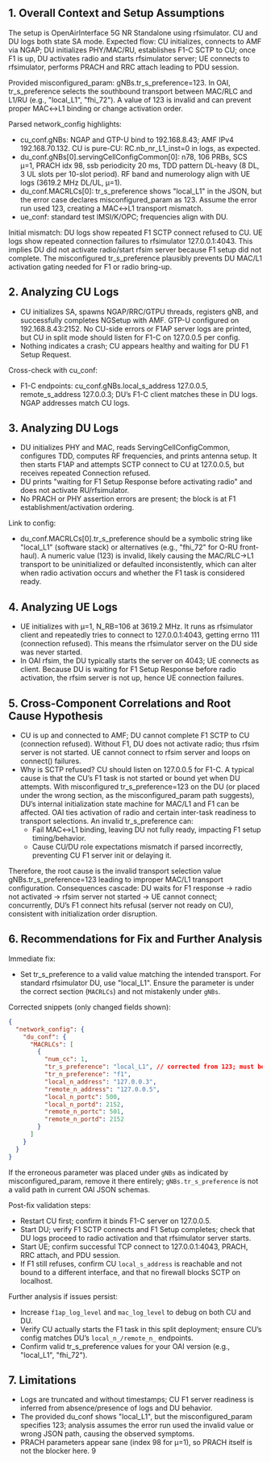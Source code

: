 ## 1. Overall Context and Setup Assumptions
The setup is OpenAirInterface 5G NR Standalone using rfsimulator. CU and DU logs both state SA mode. Expected flow: CU initializes, connects to AMF via NGAP; DU initializes PHY/MAC/RU, establishes F1-C SCTP to CU; once F1 is up, DU activates radio and starts rfsimulator server; UE connects to rfsimulator, performs PRACH and RRC attach leading to PDU session.

Provided misconfigured_param: gNBs.tr_s_preference=123. In OAI, tr_s_preference selects the southbound transport between MAC/RLC and L1/RU (e.g., "local_L1", "fhi_72"). A value of 123 is invalid and can prevent proper MAC↔L1 binding or change activation order.

Parsed network_config highlights:
- cu_conf.gNBs: NGAP and GTP-U bind to 192.168.8.43; AMF IPv4 192.168.70.132. CU is pure-CU: RC.nb_nr_L1_inst=0 in logs, as expected.
- du_conf.gNBs[0].servingCellConfigCommon[0]: n78, 106 PRBs, SCS µ=1, PRACH idx 98, ssb periodicity 20 ms, TDD pattern DL-heavy (8 DL, 3 UL slots per 10-slot period). RF band and numerology align with UE logs (3619.2 MHz DL/UL, µ=1).
- du_conf.MACRLCs[0]: tr_s_preference shows "local_L1" in the JSON, but the error case declares misconfigured_param as 123. Assume the error run used 123, creating a MAC↔L1 transport mismatch.
- ue_conf: standard test IMSI/K/OPC; frequencies align with DU.

Initial mismatch: DU logs show repeated F1 SCTP connect refused to CU. UE logs show repeated connection failures to rfsimulator 127.0.0.1:4043. This implies DU did not activate radio/start rfsim server because F1 setup did not complete. The misconfigured tr_s_preference plausibly prevents DU MAC/L1 activation gating needed for F1 or radio bring-up.

## 2. Analyzing CU Logs
- CU initializes SA, spawns NGAP/RRC/GTPU threads, registers gNB, and successfully completes NGSetup with AMF. GTP-U configured on 192.168.8.43:2152. No CU-side errors or F1AP server logs are printed, but CU in split mode should listen for F1-C on 127.0.0.5 per config.
- Nothing indicates a crash; CU appears healthy and waiting for DU F1 Setup Request.

Cross-check with cu_conf:
- F1-C endpoints: cu_conf.gNBs.local_s_address 127.0.0.5, remote_s_address 127.0.0.3; DU’s F1-C client matches these in DU logs. NGAP addresses match CU logs.

## 3. Analyzing DU Logs
- DU initializes PHY and MAC, reads ServingCellConfigCommon, configures TDD, computes RF frequencies, and prints antenna setup. It then starts F1AP and attempts SCTP connect to CU at 127.0.0.5, but receives repeated Connection refused.
- DU prints "waiting for F1 Setup Response before activating radio" and does not activate RU/rfsimulator.
- No PRACH or PHY assertion errors are present; the block is at F1 establishment/activation ordering.

Link to config:
- du_conf.MACRLCs[0].tr_s_preference should be a symbolic string like "local_L1" (software stack) or alternatives (e.g., "fhi_72" for O-RU front-haul). A numeric value (123) is invalid, likely causing the MAC/RLC→L1 transport to be uninitialized or defaulted inconsistently, which can alter when radio activation occurs and whether the F1 task is considered ready.

## 4. Analyzing UE Logs
- UE initializes with µ=1, N_RB=106 at 3619.2 MHz. It runs as rfsimulator client and repeatedly tries to connect to 127.0.0.1:4043, getting errno 111 (connection refused). This means the rfsimulator server on the DU side was never started.
- In OAI rfsim, the DU typically starts the server on 4043; UE connects as client. Because DU is waiting for F1 Setup Response before radio activation, the rfsim server is not up, hence UE connection failures.

## 5. Cross-Component Correlations and Root Cause Hypothesis
- CU is up and connected to AMF; DU cannot complete F1 SCTP to CU (connection refused). Without F1, DU does not activate radio; thus rfsim server is not started. UE cannot connect to rfsim server and loops on connect() failures.
- Why is SCTP refused? CU should listen on 127.0.0.5 for F1-C. A typical cause is that the CU’s F1 task is not started or bound yet when DU attempts. With misconfigured tr_s_preference=123 on the DU (or placed under the wrong section, as the misconfigured_param path suggests), DU’s internal initialization state machine for MAC/L1 and F1 can be affected. OAI ties activation of radio and certain inter-task readiness to transport selections. An invalid tr_s_preference can:
  - Fail MAC↔L1 binding, leaving DU not fully ready, impacting F1 setup timing/behavior.
  - Cause CU/DU role expectations mismatch if parsed incorrectly, preventing CU F1 server init or delaying it.

Therefore, the root cause is the invalid transport selection value gNBs.tr_s_preference=123 leading to improper MAC/L1 transport configuration. Consequences cascade: DU waits for F1 response → radio not activated → rfsim server not started → UE cannot connect; concurrently, DU’s F1 connect hits refusal (server not ready on CU), consistent with initialization order disruption.

## 6. Recommendations for Fix and Further Analysis
Immediate fix:
- Set tr_s_preference to a valid value matching the intended transport. For standard rfsimulator DU, use "local_L1". Ensure the parameter is under the correct section (`MACRLCs`) and not mistakenly under `gNBs`.

Corrected snippets (only changed fields shown):

```json
{
  "network_config": {
    "du_conf": {
      "MACRLCs": [
        {
          "num_cc": 1,
          "tr_s_preference": "local_L1", // corrected from 123; must be a valid string
          "tr_n_preference": "f1",
          "local_n_address": "127.0.0.3",
          "remote_n_address": "127.0.0.5",
          "local_n_portc": 500,
          "local_n_portd": 2152,
          "remote_n_portc": 501,
          "remote_n_portd": 2152
        }
      ]
    }
  }
}
```

If the erroneous parameter was placed under `gNBs` as indicated by misconfigured_param, remove it there entirely; `gNBs.tr_s_preference` is not a valid path in current OAI JSON schemas.

Post-fix validation steps:
- Restart CU first; confirm it binds F1-C server on 127.0.0.5.
- Start DU; verify F1 SCTP connects and F1 Setup completes; check that DU logs proceed to radio activation and that rfsimulator server starts.
- Start UE; confirm successful TCP connect to 127.0.0.1:4043, PRACH, RRC attach, and PDU session.
- If F1 still refuses, confirm CU `local_s_address` is reachable and not bound to a different interface, and that no firewall blocks SCTP on localhost.

Further analysis if issues persist:
- Increase `f1ap_log_level` and `mac_log_level` to debug on both CU and DU.
- Verify CU actually starts the F1 task in this split deployment; ensure CU’s config matches DU’s `local_n_/remote_n_` endpoints.
- Confirm valid tr_s_preference values for your OAI version (e.g., "local_L1", "fhi_72").

## 7. Limitations
- Logs are truncated and without timestamps; CU F1 server readiness is inferred from absence/presence of logs and DU behavior.
- The provided du_conf shows "local_L1", but the misconfigured_param specifies 123; analysis assumes the error run used the invalid value or wrong JSON path, causing the observed symptoms.
- PRACH parameters appear sane (index 98 for µ=1), so PRACH itself is not the blocker here.
9